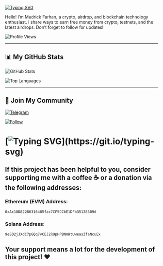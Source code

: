 [![Typing SVG](https://readme-typing-svg.demolab.com?font=Fira+Code&pause=1000&width=435&lines=Welcome+To+AIRDROP+UHUY)](https://git.io/typing-svg)  

Hello! I’m Mudrick Farhan, a crypto, airdrop, and blockchain technology enthusiast. I share ways to earn free money from crypto, testnets, and the latest airdrops. Don’t forget to follow for updates!  

![Profile Views](https://komarev.com/ghpvc/?username=mudrickfarhan&color=blue)

---

## 📊 My GitHub Stats  

![GitHub Stats](https://github-readme-stats.vercel.app/api?username=mudrickfarhan&show_icons=true&theme=dark)  

![Top Languages](https://github-readme-stats.vercel.app/api/top-langs/?username=mudrickfarhan&layout=compact&theme=dark)

---

## 🔗 Join My Community  

[![Telegram](https://img.shields.io/badge/Telegram-Join-blue)](https://t.me/airdropuhuyuhuy)  

[![Follow](https://img.shields.io/github/followers/mudrickfarhan?style=social)](https://github.com/mudrickfarhan)

#

# [![Typing SVG](https://readme-typing-svg.demolab.com?font=Fira+Code&pause=1000&width=435&lines=🔥+Thank+You+for+Your+Support!)](https://git.io/typing-svg)

## If this project has been helpful to you, consider supporting me with a coffee ☕ or a donation via the following addresses:

### Ethereum (EVM) Address:
```bash
0xAc18D82280316485fac7CF5CCbE1DFb35128309d
```

### Solana Address:
```bash
9eSD2jJXdC7pGQq7vCEJ2R9pHPBNmHtUweasZfaNcuEx
```

## Your support means a lot for the development of this project! ❤️
